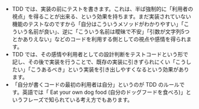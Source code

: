 * TDD では、実装の前にテストを書きます。これは、半ば強制的に「利用者の視点」を得ることが出来る、という効果を持ちます。まだ実装されていない機能のテストなのですから「自分はこういうメソッドがわかりやすい」「こういう名前が良い」、逆に「こういう名前は曖昧で不安」「引数が文字列5つとかありえない」などのコードを利用する側としての視点や感情を得られます。
* TDD では、その感情や利用者としての設計判断をテストコードという形で記し、その後で実装を行うことで、既存の実装に引きずられにくい「こうしたい」「こうあるべき」という実装を引き出しやすくなるという効果があります。
* 「自分が書くコードの最初の利用者は自分」というのが TDD のルールです。英語では「 Eat your own dog food (自分のドッグフードを食べろ)」というフレーズで知られている考え方でもあります。